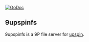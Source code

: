 [![GoDoc](https://godoc.org/github.com/fhs/9upspinfs?status.svg)](https://godoc.org/github.com/fhs/9upspinfs)

## 9upspinfs

9upspinfs is a 9P file server for [upspin](https://upspin.io/).
